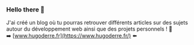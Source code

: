 ### Hello there 👋
J'ai créé un blog où tu pourras retrouver différents articles sur des sujets autour du développement web ainsi que des projets personnels ! 📝<br>
➡️ [www.hugoderre.fr](https://www.hugoderre.fr/) ⬅️<br>
<!--
**hugoderre/hugoderre** is a ✨ _special_ ✨ repository because its `README.md` (this file) appears on your GitHub profile.

Here are some ideas to get you started:

- 🔭 I’m currently working on ...
- 🌱 I’m currently learning ...
- 👯 I’m looking to collaborate on ...
- 🤔 I’m looking for help with ...
- 💬 Ask me about ...
- 📫 How to reach me: ...
- 😄 Pronouns: ...
- ⚡ Fun fact: ...
-->
